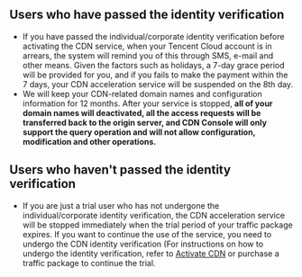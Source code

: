 
## Users who have passed the identity verification

+ If you have passed the individual/corporate identity verification before activating the CDN service, when your Tencent Cloud account is in arrears, the system will remind you of this through SMS, e-mail and other means. Given the factors such as holidays, a 7-day grace period will be provided for you, and if you fails to make the payment within the 7 days, your CDN acceleration service will be suspended on the 8th day.
+ We will keep your CDN-related domain names and configuration information for 12 months. After your service is stopped, **all of your domain names will deactivated, all the access requests will be transferred back to the origin server, and CDN Console will only support the query operation and will not allow configuration, modification and other operations.**

## Users who haven't passed the identity verification

+ If you are just a trial user who has not undergone the individual/corporate identity verification, the CDN acceleration service will be stopped immediately when the trial period of your traffic package expires. If you want to continue the use of the service, you need to undergo the CDN identity verification (For instructions on how to undergo the identity verification, refer to [Activate CDN](https://cloud.tencent.com/doc/product/228/3156) or purchase a traffic package to continue the trial.



